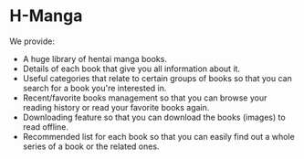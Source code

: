 # H-Manga
We provide:
- A huge library of hentai manga books.
- Details of each book that give you all information about it.
- Useful categories that relate to certain groups of books so that you can search for a book you're interested in.
- Recent/favorite books management so that you can browse your reading history or read your favorite books again.
- Downloading feature so that you can download the books (images) to read offline.
- Recommended list for each book so that you can easily find out a whole series of a book or the related ones.
